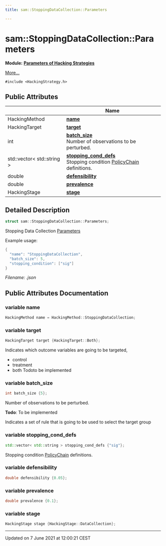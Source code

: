 ```yaml
---
title: sam::StoppingDataCollection::Parameters

---
```


# sam::StoppingDataCollection::Parameters

**Module:** **[Parameters of Hacking Strategies](/doxygen/Modules/group___hacking_strategies_parameters/)**



 [More...](#detailed-description)


`#include <HackingStrategy.h>`

## Public Attributes

|                | Name           |
| -------------- | -------------- |
| HackingMethod | **[name](/doxygen/Classes/structsam_1_1_stopping_data_collection_1_1_parameters/#variable-name)**  |
| HackingTarget | **[target](/doxygen/Classes/structsam_1_1_stopping_data_collection_1_1_parameters/#variable-target)**  |
| int | **[batch_size](/doxygen/Classes/structsam_1_1_stopping_data_collection_1_1_parameters/#variable-batch_size)** <br>Number of observations to be perturbed.  |
| std::vector< std::string > | **[stopping_cond_defs](/doxygen/Classes/structsam_1_1_stopping_data_collection_1_1_parameters/#variable-stopping_cond_defs)** <br>Stopping condition [PolicyChain]() definitions.  |
| double | **[defensibility](/doxygen/Classes/structsam_1_1_stopping_data_collection_1_1_parameters/#variable-defensibility)**  |
| double | **[prevalence](/doxygen/Classes/structsam_1_1_stopping_data_collection_1_1_parameters/#variable-prevalence)**  |
| HackingStage | **[stage](/doxygen/Classes/structsam_1_1_stopping_data_collection_1_1_parameters/#variable-stage)**  |

## Detailed Description

```cpp
struct sam::StoppingDataCollection::Parameters;
```


Stopping Data Collection [Parameters](/doxygen/Classes/structsam_1_1_stopping_data_collection_1_1_parameters/)

Example usage: 

```cpp
{
  "name": "StoppingDataCollection",
  "batch_size": 5,
  "stopping_condition": ["sig"]
}
```

_Filename: .json_

## Public Attributes Documentation

### variable name

```cpp
HackingMethod name = HackingMethod::StoppingDataCollection;
```


### variable target

```cpp
HackingTarget target {HackingTarget::Both};
```


Indicates which outcome variables are going to be targeted,

* control
* treatment
* both Todoto be implemented 


### variable batch_size

```cpp
int batch_size {5};
```

Number of observations to be perturbed. 

**Todo**: To be implemented 

Indicates a set of rule that is going to be used to select the target group 


### variable stopping_cond_defs

```cpp
std::vector< std::string > stopping_cond_defs {"sig"};
```

Stopping condition [PolicyChain]() definitions. 

### variable defensibility

```cpp
double defensibility {0.05};
```


### variable prevalence

```cpp
double prevalence {0.1};
```


### variable stage

```cpp
HackingStage stage {HackingStage::DataCollection};
```


-------------------------------

Updated on  7 June 2021 at 12:00:21 CEST
